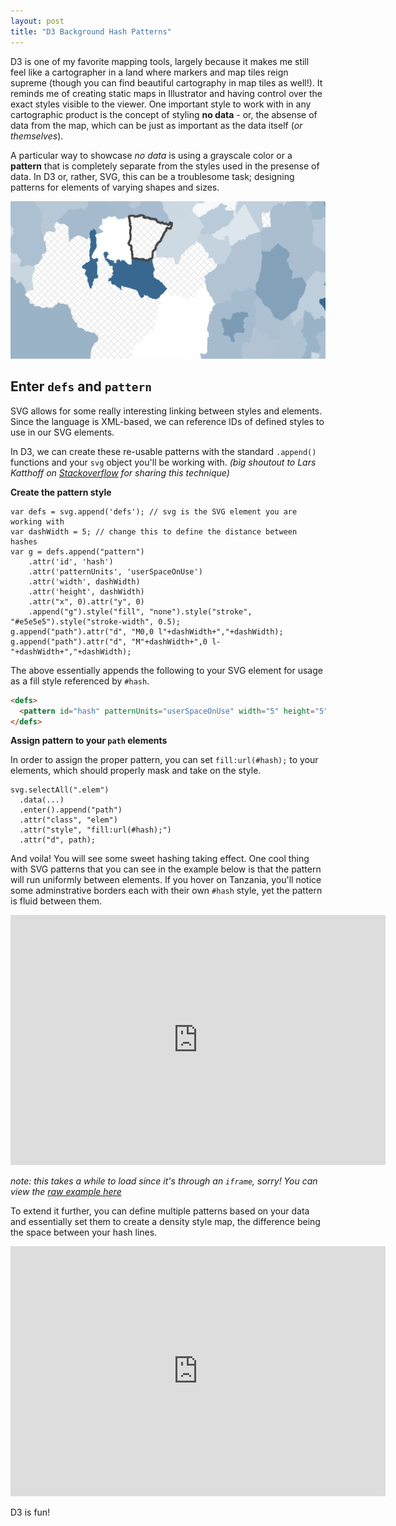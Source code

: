 ```yaml
---
layout: post
title: "D3 Background Hash Patterns"
---
```


D3 is one of my favorite mapping tools, largely because it makes me still feel like a cartographer in a land where markers and map tiles reign supreme (though you can find beautiful cartography in map tiles as well!). It reminds me of creating static maps in Illustrator and having control over the exact styles visible to the viewer. One important style to work with in any cartographic product is the concept of styling **no data** - or, the absense of data from the map, which can be just as important as the data itself (*or themselves*).

A particular way to showcase *no data* is using a grayscale color or a **pattern** that is completely separate from the styles used in the presense of data. In D3 or, rather, SVG, this can be a troublesome task; designing patterns for elements of varying shapes and sizes.

![Example of No Data hashing](/images/posts/20141120-nodata.png)

## Enter `defs` and `pattern`

SVG allows for some really interesting linking between styles and elements. Since the language is XML-based, we can reference IDs of defined styles to use in our SVG elements.

In D3, we can create these re-usable patterns with the standard `.append()` functions and your `svg` object you'll be working with. *(big shoutout to Lars Katthoff on [Stackoverflow](http://stackoverflow.com/questions/17568858/simple-hash-pattern-svg-in-d3js) for sharing this technique)*

**Create the pattern style**

```JS
var defs = svg.append('defs'); // svg is the SVG element you are working with
var dashWidth = 5; // change this to define the distance between hashes
var g = defs.append("pattern")
    .attr('id', 'hash')
    .attr('patternUnits', 'userSpaceOnUse')
    .attr('width', dashWidth)
    .attr('height', dashWidth)
    .attr("x", 0).attr("y", 0)
    .append("g").style("fill", "none").style("stroke", "#e5e5e5").style("stroke-width", 0.5);
g.append("path").attr("d", "M0,0 l"+dashWidth+","+dashWidth);
g.append("path").attr("d", "M"+dashWidth+",0 l-"+dashWidth+","+dashWidth);
```

The above essentially appends the following to your SVG element for usage as a fill style referenced by `#hash`.

```HTML
<defs>
  <pattern id="hash" patternUnits="userSpaceOnUse" width="5" height="5" x="0" y="0"><g style="fill: none; stroke: rgb(229, 229, 229); stroke-width: 0.5px;"><path d="M0,0 l5,5"></path><path d="M5,0 l-5,5"></path></g></pattern>
</defs>
```

**Assign pattern to your `path` elements**

In order to assign the proper pattern, you can set `fill:url(#hash);` to your elements, which should properly mask and take on the style.

```JS
svg.selectAll(".elem")
  .data(...)  
  .enter().append("path") 
  .attr("class", "elem")
  .attr("style", "fill:url(#hash);")
  .attr("d", path);
```

And voila! You will see some sweet hashing taking effect. One cool thing with SVG patterns that you can see in the example below is that the pattern will run uniformly between elements. If you hover on Tanzania, you'll notice some adminstrative borders each with their own `#hash` style, yet the pattern is fluid between them.

<iframe src="http://broadstreetmaps.giscollective.org/d3hash-example" width="600" height="400" frameborder="0" style="overflow:hidden;"></iframe>

*note: this takes a while to load since it's through an `iframe`, sorry! You can view the [raw example here](http://broadstreetmaps.giscollective.org/d3hash-example)*

To extend it further, you can define multiple patterns based on your data and essentially set them to create a density style map, the difference being the space between your hash lines.

<iframe src="http://broadstreetmaps.giscollective.org/d3hash-example2" width="600" height="400" frameborder="0" style="overflow:hidden;"></iframe>

D3 is fun!